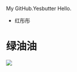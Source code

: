 My GitHub.Yesbutter Hello.
- 红彤彤
# 绿油油 #

![](http://image.baidu.com/search/detail?ct=503316480&z=0&ipn=d&word=%E5%9B%BE%E7%89%87&hs=0&pn=1&spn=0&di=113219030100&pi=0&rn=1&tn=baiduimagedetail&is=0%2C0&ie=utf-8&oe=utf-8&cl=2&lm=-1&cs=594559231%2C2167829292&os=2394225117%2C7942915&simid=3436308227%2C304878115&adpicid=0&lpn=0&ln=30&fr=ala&fm=&sme=&cg=&bdtype=0&oriquery=&objurl=http%3A%2F%2Fimg.taopic.com%2Fuploads%2Fallimg%2F120727%2F201995-120HG1030762.jpg&fromurl=ippr_z2C%24qAzdH3FAzdH3Fooo_z%26e3Bpw5rtv_z%26e3Bv54AzdH3Fejvp56AzdH3Fda8da0AzdH3Fdanll9_z%26e3Bip4s&gsm=0)
